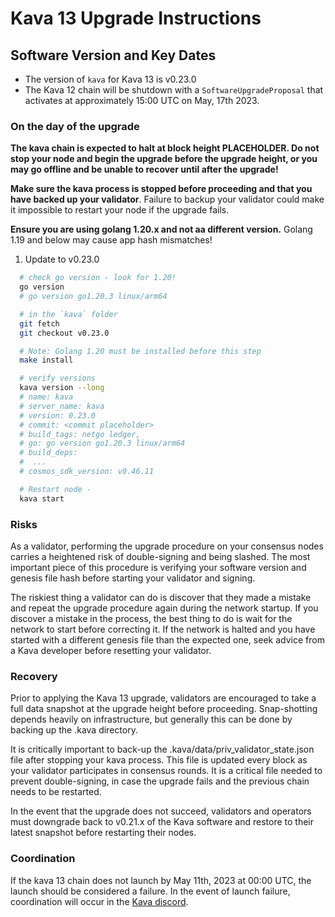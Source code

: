 # Kava 13 Upgrade Instructions

## Software Version and Key Dates

- The version of `kava` for Kava 13 is v0.23.0
- The Kava 12 chain will be shutdown with a `SoftwareUpgradeProposal` that activates at approximately 15:00 UTC on May, 17th 2023.

### On the day of the upgrade

**The kava chain is expected to halt at block height **PLACEHOLDER**. Do not stop your node and begin the upgrade before the upgrade height, or you may go offline and be unable to recover until after the upgrade!**

**Make sure the kava process is stopped before proceeding and that you have backed up your validator**. Failure to backup your validator could make it impossible to restart your node if the upgrade fails.

**Ensure you are using golang 1.20.x and not aa different version.** Golang 1.19 and below may cause app hash mismatches!

1. Update to v0.23.0

```sh
  # check go version - look for 1.20!
  go version
  # go version go1.20.3 linux/arm64

  # in the `kava` folder
  git fetch
  git checkout v0.23.0

  # Note: Golang 1.20 must be installed before this step
  make install

  # verify versions
  kava version --long
  # name: kava
  # server_name: kava
  # version: 0.23.0
  # commit: <commit placeholder>
  # build_tags: netgo ledger,
  # go: go version go1.20.3 linux/arm64
  # build_deps:
  #  ...
  # cosmos_sdk_version: v0.46.11

  # Restart node -
  kava start
```

### Risks

As a validator, performing the upgrade procedure on your consensus nodes carries a heightened risk of double-signing and being slashed. The most important piece of this procedure is verifying your software version and genesis file hash before starting your validator and signing.

The riskiest thing a validator can do is discover that they made a mistake and repeat the upgrade procedure again during the network startup. If you discover a mistake in the process, the best thing to do is wait for the network to start before correcting it. If the network is halted and you have started with a different genesis file than the expected one, seek advice from a Kava developer before resetting your validator.

### Recovery

Prior to applying the Kava 13 upgrade, validators are encouraged to take a full data snapshot at the upgrade height before proceeding. Snap-shotting depends heavily on infrastructure, but generally this can be done by backing up the .kava directory.

It is critically important to back-up the .kava/data/priv_validator_state.json file after stopping your kava process. This file is updated every block as your validator participates in consensus rounds. It is a critical file needed to prevent double-signing, in case the upgrade fails and the previous chain needs to be restarted.

In the event that the upgrade does not succeed, validators and operators must downgrade back to v0.21.x of the Kava software and restore to their latest snapshot before restarting their nodes.

### Coordination

If the kava 13 chain does not launch by May 11th, 2023 at 00:00 UTC, the launch should be considered a failure. In the event of launch failure, coordination will occur in the [Kava discord](https://discord.com/invite/kQzh3Uv).
